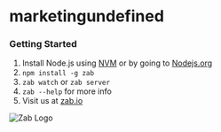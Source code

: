 # marketingundefined
### Getting Started
1. Install Node.js using [NVM](https://github.com/creationix/nvm) or by going to [Nodejs.org](https://nodejs.org)
2. ```npm install -g zab```
3. ```zab watch``` or ```zab server```
4. ```zab --help``` for more info
5. Visit us at [zab.io](https://zab.io)

![Zab Logo](https://cdn.zab.io/logo/logo-markdown.png)
